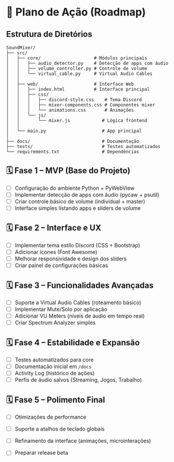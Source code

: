 # 📌 Plano de Ação (Roadmap)

## Estrutura de Diretórios

```
SoundMixer/
├── src/
│   ├── core/                    # Módulos principais
│   │   ├── audio_detector.py    # Detecção de apps com áudio
│   │   ├── volume_controller.py # Controle de volume
│   │   └── virtual_cable.py     # Virtual Audio Cables
│   │
│   ├── web/                     # Interface Web
│   │   ├── index.html           # Interface principal
│   │   ├── css/
│   │   │   ├── discord-style.css    # Tema Discord
│   │   │   ├── mixer-components.css # Componentes mixer
│   │   │   └── animations.css       # Animações
│   │   └── js/
│   │       └── mixer.js            # Lógica frontend
│   │
│   └── main.py                     # App principal
│
├── docs/                           # Documentação
├── tests/                          # Testes automatizados
└── requirements.txt                # Dependências
```

## 🗓️ Fase 1 – MVP (Base do Projeto)

* [ ] Configuração do ambiente Python + PyWebView
* [ ] Implementar detecção de apps com áudio (pycaw + psutil)
* [ ] Criar controle básico de volume (individual + master)
* [ ] Interface simples listando apps e sliders de volume

## 🗓️ Fase 2 – Interface e UX

* [ ] Implementar tema estilo Discord (CSS + Bootstrap)
* [ ] Adicionar ícones (Font Awesome)
* [ ] Melhorar responsividade e design dos sliders
* [ ] Criar painel de configurações básicas

## 🗓️ Fase 3 – Funcionalidades Avançadas

* [ ] Suporte a Virtual Audio Cables (roteamento básico)
* [ ] Implementar Mute/Solo por aplicação
* [ ] Adicionar VU Meters (níveis de áudio em tempo real)
* [ ] Criar Spectrum Analyzer simples

## 🗓️ Fase 4 – Estabilidade e Expansão

* [ ] Testes automatizados para core
* [ ] Documentação inicial em `/docs`
* [ ] Activity Log (histórico de ações)
* [ ] Perfis de áudio salvos (Streaming, Jogos, Trabalho)

## 🗓️ Fase 5 – Polimento Final

* [ ] Otimizações de performance
* [ ] Suporte a atalhos de teclado globais
* [ ] Refinamento da interface (animações, microinterações)
* [ ] Preparar release beta


